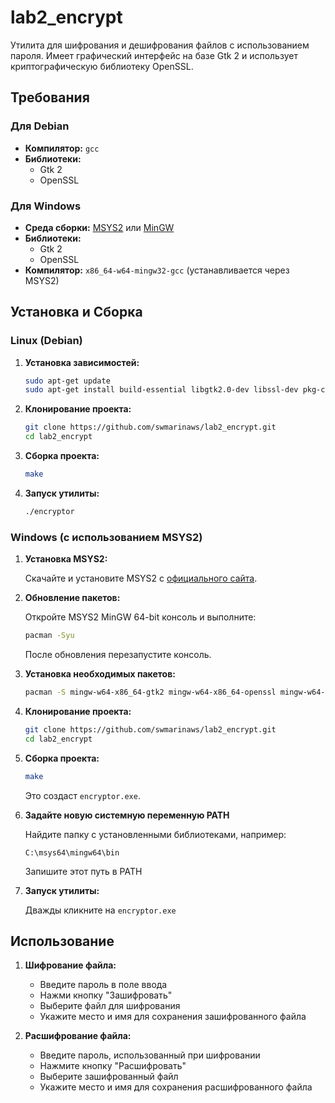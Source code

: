 # lab2_encrypt

Утилита для шифрования и дешифрования файлов с использованием пароля. Имеет графический интерфейс на базе Gtk 2 и использует криптографическую библиотеку OpenSSL. 

## Требования

### Для Debian

- **Компилятор:** `gcc`
- **Библиотеки:**
  - Gtk 2
  - OpenSSL

### Для Windows

- **Среда сборки:** [MSYS2](https://www.msys2.org/) или [MinGW](http://www.mingw.org/)
- **Библиотеки:**
  - Gtk 2
  - OpenSSL
- **Компилятор:** `x86_64-w64-mingw32-gcc` (устанавливается через MSYS2)

## Установка и Сборка

### Linux (Debian)

1. **Установка зависимостей:**

    ```bash
    sudo apt-get update
    sudo apt-get install build-essential libgtk2.0-dev libssl-dev pkg-config
    ```

2. **Клонирование проекта:**

    ```bash
    git clone https://github.com/swmarinaws/lab2_encrypt.git
    cd lab2_encrypt
    ```

3. **Сборка проекта:**

    ```bash
    make
    ```

4. **Запуск утилиты:**

    ```bash
    ./encryptor
    ```

### Windows (с использованием MSYS2)

1. **Установка MSYS2:**

    Скачайте и установите MSYS2 с [официального сайта](https://www.msys2.org).

2. **Обновление пакетов:**

    Откройте MSYS2 MinGW 64-bit консоль и выполните:

    ```bash
    pacman -Syu
    ```

    После обновления перезапустите консоль.

3. **Установка необходимых пакетов:**

    ```bash
    pacman -S mingw-w64-x86_64-gtk2 mingw-w64-x86_64-openssl mingw-w64-x86_64-pkg-config make
    ```

4. **Клонирование проекта:**

    ```bash
    git clone https://github.com/swmarinaws/lab2_encrypt.git
    cd lab2_encrypt
    ```

5. **Сборка проекта:**

    ```bash
    make
    ```

    Это создаст `encryptor.exe`.

6. **Задайте новую системную переменную PATH**

    Найдите папку с установленными библиотеками, например:

    ```
    C:\msys64\mingw64\bin
    ```

    Запишите этот путь в PATH

7. **Запуск утилиты:**

    Дважды кликните на `encryptor.exe`

## Использование

1. **Шифрование файла:**
   - Введите пароль в поле ввода
   - Нажми кнопку "Зашифровать"
   - Выберите файл для шифрования
   - Укажите место и имя для сохранения зашифрованного файла

2. **Расшифрование файла:**
   - Введите пароль, использованный при шифровании
   - Нажмите кнопку "Расшифровать"
   - Выберите зашифрованный файл
   - Укажите место и имя для сохранения расшифрованного файла
